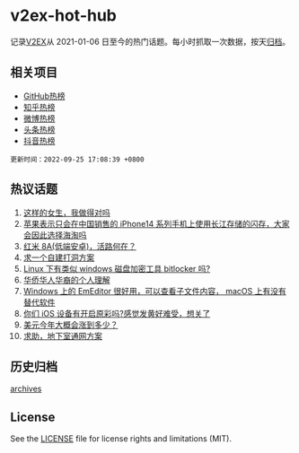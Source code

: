 # v2ex-hot-hub

 记录[V2EX](https://www.v2ex.com/)从 2021-01-06 日至今的热门话题。每小时抓取一次数据，按天[归档](archives)。
 
 ## 相关项目

- [GitHub热榜](https://github.com/snaildev/github-hot-hub)
- [知乎热榜](https://github.com/snaildev/zhihu-hot-hub)
- [微博热榜](https://github.com/snaildev/weibo-hot-hub)
- [头条热榜](https://github.com/snaildev/toutiao-hot-hub)
- [抖音热榜](https://github.com/snaildev/douyin-hot-hub)


 `更新时间：2022-09-25 17:08:39 +0800`

## 热议话题

1. [这样的女生，我做得对吗](https://www.v2ex.com/t/882685)
1. [苹果表示只会在中国销售的 iPhone14 系列手机上使用长江存储的闪存，大家会因此选择海淘吗](https://www.v2ex.com/t/882764)
1. [红米 8A(低端安卓)，活路何在？](https://www.v2ex.com/t/882766)
1. [求一个自建打洞方案](https://www.v2ex.com/t/882721)
1. [Linux 下有类似 windows 磁盘加密工具 bitlocker 吗?](https://www.v2ex.com/t/882712)
1. [华侨华人华裔的个人理解](https://www.v2ex.com/t/882730)
1. [Windows 上的 EmEditor 很好用，可以查看子文件内容， macOS 上有没有替代软件](https://www.v2ex.com/t/882696)
1. [你们 iOS 设备有开启原彩吗?感觉发黄好难受，想关了](https://www.v2ex.com/t/882665)
1. [美元今年大概会涨到多少？](https://www.v2ex.com/t/882732)
1. [求助，地下室通网方案](https://www.v2ex.com/t/882652)

## 历史归档

[archives](archives)

## License

See the [LICENSE](LICENSE) file for license rights and limitations (MIT).
